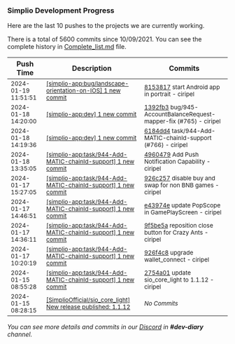 
### Simplio Development Progress

Here are the last 10 pushes to the projects we are currently working.

There is a total of 5600 commits since 10/09/2021. You can see the complete history in
 [Complete_list.md](Complete_list.md) file.

| Push Time | Description | Commits |
| --- | --- | --- |
| <sub>2024-01-19 11:51:51</sub> | <sub>[[simplio-app:bug/landscape-orientation-on-IOS] 1 new commit](https://github.com/SimplioOfficial/simplio-app/commit/8153817ac95976766b2ea115c41ec366291b3ee2)</sub> | <sub>[8153817](https://github.com/SimplioOfficial/simplio-app/commit/8153817ac95976766b2ea115c41ec366291b3ee2) start Android app in portrait - ciripel</sub> |
| <sub>2024-01-18 14:20:00</sub> | <sub>[[simplio-app:dev] 1 new commit](https://github.com/SimplioOfficial/simplio-app/commit/1392fb379425dff040993cb2c940ea0bd4d4a3ac)</sub> | <sub>[1392fb3](https://github.com/SimplioOfficial/simplio-app/commit/1392fb379425dff040993cb2c940ea0bd4d4a3ac) bug/945-AccountBalanceRequest-mapper-fix (#765) - ciripel</sub> |
| <sub>2024-01-18 14:19:36</sub> | <sub>[[simplio-app:dev] 1 new commit](https://github.com/SimplioOfficial/simplio-app/commit/6184dd43f0ebc2385b6ce8f7f3ca694fededf023)</sub> | <sub>[6184dd4](https://github.com/SimplioOfficial/simplio-app/commit/6184dd43f0ebc2385b6ce8f7f3ca694fededf023) task/944-Add-MATIC-chainId-support (#766) - ciripel</sub> |
| <sub>2024-01-18 13:35:05</sub> | <sub>[[simplio-app:task/944-Add-MATIC-chainId-support] 1 new commit](https://github.com/SimplioOfficial/simplio-app/commit/496047945c22e578d8bd72d8804dbd55ac6de915)</sub> | <sub>[4960479](https://github.com/SimplioOfficial/simplio-app/commit/496047945c22e578d8bd72d8804dbd55ac6de915) Add Push Notification Capability - ciripel</sub> |
| <sub>2024-01-17 15:27:05</sub> | <sub>[[simplio-app:task/944-Add-MATIC-chainId-support] 1 new commit](https://github.com/SimplioOfficial/simplio-app/commit/926c257584cbc3ecf65bd850fbc1a39184e42a9b)</sub> | <sub>[926c257](https://github.com/SimplioOfficial/simplio-app/commit/926c257584cbc3ecf65bd850fbc1a39184e42a9b) disable buy and swap for non BNB games - ciripel</sub> |
| <sub>2024-01-17 14:46:51</sub> | <sub>[[simplio-app:task/944-Add-MATIC-chainId-support] 1 new commit](https://github.com/SimplioOfficial/simplio-app/commit/e43974e0f6990bae091e07aa5c7c0369bff39917)</sub> | <sub>[e43974e](https://github.com/SimplioOfficial/simplio-app/commit/e43974e0f6990bae091e07aa5c7c0369bff39917) update PopScope in GamePlayScreen - ciripel</sub> |
| <sub>2024-01-17 14:36:11</sub> | <sub>[[simplio-app:task/944-Add-MATIC-chainId-support] 1 new commit](https://github.com/SimplioOfficial/simplio-app/commit/9f5be5a86f170439515c55bb46f710fa79eabbed)</sub> | <sub>[9f5be5a](https://github.com/SimplioOfficial/simplio-app/commit/9f5be5a86f170439515c55bb46f710fa79eabbed) reposition close button for Crazy Ants - ciripel</sub> |
| <sub>2024-01-17 10:20:19</sub> | <sub>[[simplio-app:task/944-Add-MATIC-chainId-support] 1 new commit](https://github.com/SimplioOfficial/simplio-app/commit/926f4c83c66ff738c24d2fc7c92c4cbe90b607f3)</sub> | <sub>[926f4c8](https://github.com/SimplioOfficial/simplio-app/commit/926f4c83c66ff738c24d2fc7c92c4cbe90b607f3) upgrade wallet_connect - ciripel</sub> |
| <sub>2024-01-15 08:55:28</sub> | <sub>[[simplio-app:task/944-Add-MATIC-chainId-support] 1 new commit](https://github.com/SimplioOfficial/simplio-app/commit/2754a016822e572506abe157eca2a182151a3315)</sub> | <sub>[2754a01](https://github.com/SimplioOfficial/simplio-app/commit/2754a016822e572506abe157eca2a182151a3315) update sio_core_light to 1.1.12 - ciripel</sub> |
| <sub>2024-01-15 08:28:15</sub> | <sub>[[SimplioOfficial/sio_core_light] New release published: 1.1.12](https://github.com/SimplioOfficial/sio_core_light/releases/tag/1.1.12)</sub> | <sub>_No Commits_</sub> |

_You can see more details and commits in our [Discord](https://discord.gg/aKhjuwZmdP) in **#dev-diary** channel._
